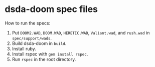 # dsda-doom spec files
How to run the specs:

1) Put `DOOM2.WAD`, `DOOM.WAD`, `HERETIC.WAD`, `Valiant.wad`, and `rush.wad` in `spec/support/wads`.
2) Build dsda-doom in `build`.
3) Install ruby.
4) Install rspec with `gem install rspec`.
5) Run `rspec` in the root directory.
